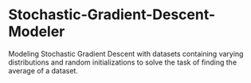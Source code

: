 # Stochastic-Gradient-Descent-Modeler
Modeling Stochastic Gradient Descent with datasets containing varying distributions and random initializations to solve the task of finding the average of a dataset.
